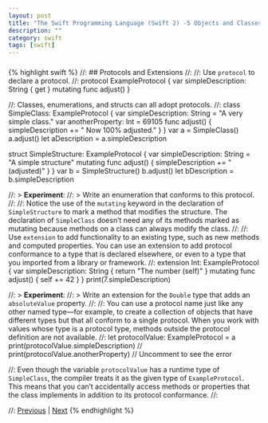 ```yaml
---
layout: post
title: "The Swift Programming Language (Swift 2) -5 Objects and Classes"
description: ""
category: swift
tags: [swift]
---
```


###

{% highlight swift %}
//: ## Protocols and Extensions
//:
//: Use `protocol` to declare a protocol.
//:
protocol ExampleProtocol {
     var simpleDescription: String { get }
     mutating func adjust()
}

//: Classes, enumerations, and structs can all adopt protocols.
//:
class SimpleClass: ExampleProtocol {
     var simpleDescription: String = "A very simple class."
     var anotherProperty: Int = 69105
     func adjust() {
          simpleDescription += "  Now 100% adjusted."
     }
}
var a = SimpleClass()
a.adjust()
let aDescription = a.simpleDescription

struct SimpleStructure: ExampleProtocol {
     var simpleDescription: String = "A simple structure"
     mutating func adjust() {
          simpleDescription += " (adjusted)"
     }
}
var b = SimpleStructure()
b.adjust()
let bDescription = b.simpleDescription

//: > **Experiment**:
//: > Write an enumeration that conforms to this protocol.
//:
//: Notice the use of the `mutating` keyword in the declaration of `SimpleStructure` to mark a method that modifies the structure. The declaration of `SimpleClass` doesn’t need any of its methods marked as mutating because methods on a class can always modify the class.
//:
//: Use `extension` to add functionality to an existing type, such as new methods and computed properties. You can use an extension to add protocol conformance to a type that is declared elsewhere, or even to a type that you imported from a library or framework.
//:
extension Int: ExampleProtocol {
    var simpleDescription: String {
        return "The number \(self)"
    }
    mutating func adjust() {
        self += 42
    }
 }
print(7.simpleDescription)

//: > **Experiment**:
//: > Write an extension for the `Double` type that adds an `absoluteValue` property.
//:
//: You can use a protocol name just like any other named type—for example, to create a collection of objects that have different types but that all conform to a single protocol. When you work with values whose type is a protocol type, methods outside the protocol definition are not available.
//:
let protocolValue: ExampleProtocol = a
print(protocolValue.simpleDescription)
// print(protocolValue.anotherProperty)  // Uncomment to see the error

//: Even though the variable `protocolValue` has a runtime type of `SimpleClass`, the compiler treats it as the given type of `ExampleProtocol`. This means that you can’t accidentally access methods or properties that the class implements in addition to its protocol conformance.
//:


//: [Previous](@previous) | [Next](@next)
{% endhighlight %}

